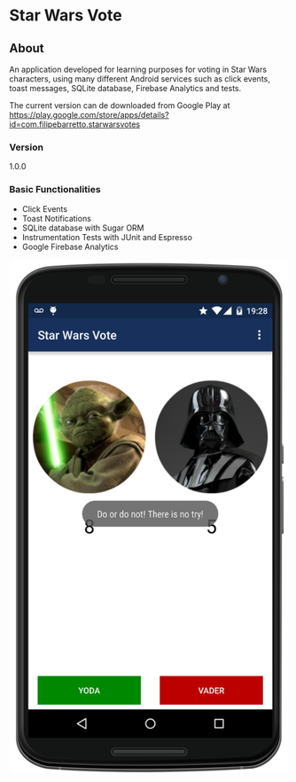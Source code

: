 # Star Wars Vote

## About

An application developed for learning purposes for voting in Star Wars characters, using many different Android services such as click events, toast messages, SQLite database, Firebase Analytics and tests.

The current version can de downloaded from Google Play at https://play.google.com/store/apps/details?id=com.filipebarretto.starwarsvotes

### Version

1.0.0

### Basic Functionalities

- Click Events
- Toast Notifications
- SQLite database with Sugar ORM
- Instrumentation Tests with JUnit and Espresso
- Google Firebase Analytics



![Star Wars Vote](/screenshots/star-wars-vote-02.png)




